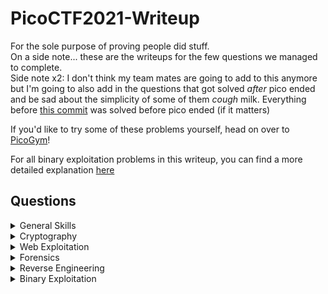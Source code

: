 # PicoCTF2021-Writeup
For the sole purpose of proving people did stuff.  
On a side note... these are the writeups for the few questions we managed to complete.  
Side note x2: I don't think my team mates are going to add to this anymore but I'm going to also add in the questions that got solved *after* pico ended and be sad about the simplicity of some of them *cough* milk. Everything before [this commit](https://github.com/vivian-dai/PicoCTF2021-Writeup/commit/f6cacbebed610f80202bca05bcf10650cca189db) was solved before pico ended (if it matters)  

If you'd like to try some of these problems yourself, head on over to [PicoGym](https://play.picoctf.org/practice)!

For all binary exploitation problems in this writeup, you can find a more detailed explanation [here](https://github.com/vivian-dai/PicoCTF2021-Writeup/discussions/11)

## Questions

<details>

<summary>General Skills</summary>

|Question|Points|
|--------|------|
|[Obedient Cat](./General%20Skills/Obedient%20Cat/ObedientCat.md)|5|
|[Python Wrangling](./General%20Skills/Python%20Wrangling/)|10|
|[Wave a flag](./General%20Skills/Waving%20Flag/)|10|
|[Nice netcat...](./General%20Skills/Nice%20netcat/)|15|
|[Static ain't always noise](./General%20Skills/Static%20ain't%20always%20noise/)|20|
|[Tab, Tab, Attack](./General%20Skills/Tab%2C%20Tab%2C%20Attack/)|20|
|[Magikarp Ground Mission](./General%20Skills/Magikarp%20Ground%20Mission/)|30|

</details>

<details>

<summary>Cryptography</summary>

|Question|Points|
|--------|------|
|[Mod 26](./Cryptography/Mod%2026/Mod%2026.md)|10|
|[Mind your Ps and Qs](./Cryptography/Mind%20your%20Ps%20and%20Qs/)|20|
|[New Caesar](./Cryptography/New%20Caesar/)|60|
|[Dachshund Attacks](./Cryptography/Dachshund%20Attacks/)|80|
|[Pixelated](./Cryptography/Pixelated/)|100|
|[Play Nice](./Cryptography/Play%20Nice/)|110|
|[It is my Birthday 2](./Cryptography/It%20is%20my%20Birthday%202/)|170|
|[New Vignere](./Cryptography/New%20Vignere/)|300|

</details>

<details>

<summary>Web Exploitation</summary>

|Question|Points|
|--------|------|
|[Ancient History](./Web%20Exploitation/Ancient%20History/)|10|
|[GET aHEAD](./Web%20Exploitation/Get%20aHead/)|20|
|[Cookies](./Web%20Exploitation/Cookies/)|40|
|[Scavenger Hunt](./Web%20Exploitation/Scavenger%20Hunt/)|50|
|[Some Assembly Required 1](./Web%20Exploitation/Some%20Assembly%20Required%201/)|70|
|[It is my Birthday](./Web%20Exploitation/It%20is%20my%20Birthday/)|100|
|[Who are you?](./Web%20Exploitation/Who%20are%20you/)|100|
|[Most Cookies](./Web%20Exploitation/Most%20Cookies/)|150|

</details>

<details>

<summary>Forensics</summary>

|Question|Points|
|--------|------|
|[information](./Forensics/information/)|10|
|[Weird File](./Forensics/Weird%20File/)|20|
|[Matryoshka doll](./Forensics/Matryoshka%20doll/)|30|
|[tunn3l v1s10n](./Forensics/tunn3l%20v1s10n/)|40|
|[Wireshark doo dooo do doo...](./Forensics/Wireshark%20doo%20dooo%20do%20doo/)|50|
|[MacroHard WeakEdge](./Forensics/MacroHard%20WeakEdge/)|60|
|[Trivial Flag Transfer Protocol](./Forensics/Trivial%20Flag%20Transfer%20Protocol/)|90|
|[Disk, disk, sleuth!](./Forensics/Disk%2C%20disk%2C%20sleuth!/)|110|
|[Milkslap](./Forensics/Milkslap/)|120|
|[Disk, disk, sleuth! II](./Forensics/Disk%2C%20disk%2C%20sleuth!%20II/)|130|

</details>

<details>

<summary>Reverse Engineering</summary>

|Question|Points|
|--------|------|
|[Transformation](./Reverse%20Engineering/Transformation/)|20|
|[keygenme-py](./Reverse%20Engineering/keygenme-py/)|30|
|[crackme-py](./Reverse%20Engineering/crackme-py/)|30|
|[speeds and feeds](./Reverse%20Engineering/speeds%20and%20feeds/)|50|
|[Shop](./Reverse%20Engineering/Shop/)|50|

</details>

<details>

<summary>Binary Exploitation</summary>

|Question|Points|
|--------|------|
|[Stonks](./Binary%20Exploitation/Stonks/)|20|
|[What's your input](./Binary%20Exploitation/What's%20your%20input/)|50|

</details>
